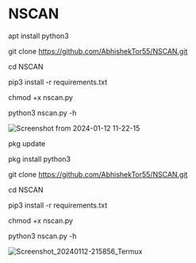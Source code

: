 # NSCAN 
apt install python3

git clone https://github.com/AbhishekTor55/NSCAN.git

cd NSCAN

pip3 install -r requirements.txt

chmod +x nscan.py

python3 nscan.py -h


![Screenshot from 2024-01-12 11-22-15](https://github.com/AbhishekTor55/NSCAN/assets/95096351/cdcac267-aa50-4e89-9b1a-37a4bf44314f)

pkg update 

pkg install python3

git clone https://github.com/AbhishekTor55/NSCAN.git

cd NSCAN

pip3 install -r requirements.txt

chmod +x nscan.py

python3 nscan.py -h

![Screenshot_20240112-215856_Termux](https://github.com/AbhishekTor55/NSCAN/assets/95096351/aee1ca3d-1362-4132-860c-ec0c164127be)

